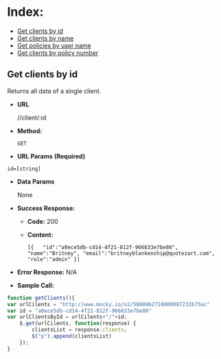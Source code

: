 **Index:**
===
  * <a href="">Get clients by id</a>
  * <a href="">Get clients by name</a>
  * <a href="">Get policies by user name</a>
  * <a href="">Get clients by policy number</a>



**Get clients by id**
----
Returns all data of a single client.

* **URL**

  //client/:id

* **Method:**

  `GET`

*  **URL Params** **(Required)**

  `id=[string]`

* **Data Params**

  None

* **Success Response:**

  * **Code:** 200 <br />
  * **Content:**

    `[{  
         "id":"a0ece5db-cd14-4f21-812f-966633e7be86",
         "name":"Britney",
         "email":"britneyblankenship@quotezart.com",
         "role":"admin"
      }]`

* **Error Response:** N/A


* **Sample Call:**

```javascript
function getClients(){
var urlCilents = "http://www.mocky.io/v2/5808862710000087232b75ac"
var id = "a0ece5db-cd14-4f21-812f-966633e7be86"
var urlClientsById = urlCilents+"/"+id;
    $.get(urlCilents, function(response) {
        clientsList = response.clients;
        $("p").append(clientsList)
    });
}
```
